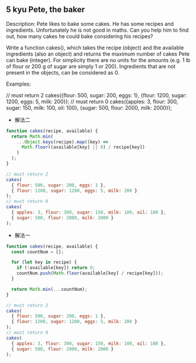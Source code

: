 ## 5 kyu Pete, the baker

Description:
Pete likes to bake some cakes. He has some recipes and ingredients. Unfortunately he is not good in maths. Can you help him to find out, how many cakes he could bake considering his recipes?

Write a function cakes(), which takes the recipe (object) and the available ingredients (also an object) and returns the maximum number of cakes Pete can bake (integer). For simplicity there are no units for the amounts (e.g. 1 lb of flour or 200 g of sugar are simply 1 or 200). Ingredients that are not present in the objects, can be considered as 0.

Examples:

// must return 2
cakes({flour: 500, sugar: 200, eggs: 1}, {flour: 1200, sugar: 1200, eggs: 5, milk: 200});
// must return 0
cakes({apples: 3, flour: 300, sugar: 150, milk: 100, oil: 100}, {sugar: 500, flour: 2000, milk: 2000});

- 解法二

```js
function cakes(recipe, available) {
  return Math.min(
    ...Object.keys(recipe).map((key) =>
      Math.floor((available[key] || 0) / recipe[key])
    )
  );
}

// must return 2
cakes(
  { flour: 500, sugar: 200, eggs: 1 },
  { flour: 1200, sugar: 1200, eggs: 5, milk: 200 }
);
// must return 0
cakes(
  { apples: 3, flour: 300, sugar: 150, milk: 100, oil: 100 },
  { sugar: 500, flour: 2000, milk: 2000 }
);
```

- 解法一

```js
function cakes(recipe, available) {
  const countNum = [];

  for (let key in recipe) {
    if (!available[key]) return 0;
    countNum.push(Math.floor(available[key] / recipe[key]));
  }

  return Math.min(...countNum);
}

// must return 2
cakes(
  { flour: 500, sugar: 200, eggs: 1 },
  { flour: 1200, sugar: 1200, eggs: 5, milk: 200 }
);
// must return 0
cakes(
  { apples: 3, flour: 300, sugar: 150, milk: 100, oil: 100 },
  { sugar: 500, flour: 2000, milk: 2000 }
);
```
